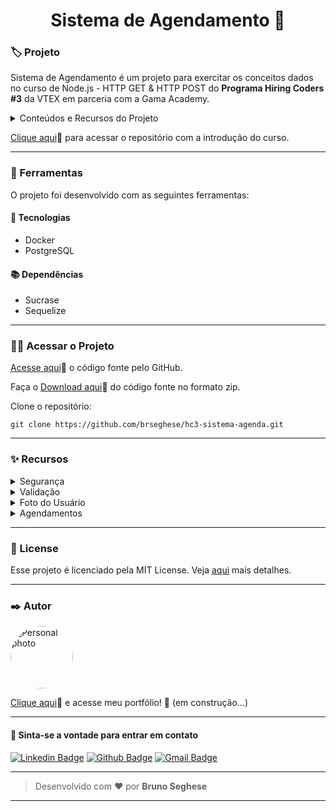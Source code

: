 <h1 align="center" id="topo">Sistema de Agendamento 📖</h1>

<!-- <div align="center">
<img width='600px' src="./assets/mockup.png" width="35px"/>
</div> -->

### 🏷️ Projeto

Sistema de Agendamento é um projeto para exercitar os conceitos dados no curso de Node.js - HTTP GET & HTTP POST do **Programa Hiring Coders #3** da VTEX em parceria com a Gama Academy.

<details>
<summary>Conteúdos e Recursos do Projeto</summary>

####

- Conceitos de REST e SOAP
- Configurando Nodemon
- Configurando Docker
- Configurando ElephantSQL e PostBird
- ORM Migration
- Usuários Model
- Usuários Controller
- Usuários Hash de senhas
- Usuários Autenticação JWT
- Token JWT via Header
- Atualizando usuário
- Validação de dados
- Adicionando foto do usuário
- Vinculando fotos ao usuário
- Listagem de prestadores de serviços
- Models de agendamento
- Criando agendamentos
- Validações e listagem de agendamentos
- Paginação e listagem de agenda do colaborador
- Configurando o MONGODB
- Configurando as notificações
- Listando notificações e marcando como lidas

</details>

[Clique aqui](https://github.com/brseghese/hiring-coders-3-vtex-gama/tree/main/f1_node_http)🔗 para acessar o repositório com a introdução do curso.

---

### 🔧 Ferramentas

O projeto foi desenvolvido com as seguintes ferramentas:

#### 🧪 Tecnologias

- Docker
- PostgreSQL

#### 📚 Dependências

- Sucrase
- Sequelize

<!-- ---

### 🚀 ​ [Clique aqui](https://hc3-search-rep-github.netlify.app/)🔗 e veja a aplicação no ar.

![image](https://img.shields.io/badge/Netlify-00C7B7?style=for-the-badge&logo=netlify&logoColor=white) -->

---

### ​👷‍♂️​ Acessar o Projeto

<a href="https://github.com/brseghese/hc3-sistema-agenda/tree/main">Acesse aqui</a>🔗 o código fonte pelo GitHub.

Faça o <a href="https://github.com/brseghese/hc3-sistema-agenda/archive/refs/heads/main.zip">Download aqui</a>🔗 do código fonte no formato zip.

Clone o repositório:

```
git clone https://github.com/brseghese/hc3-sistema-agenda.git
```

<!-- Entre na pasta do projeto:

```
cd hc3-sistema-agenda
```

Instale as dependências:

```
npm install
```

Execute a aplicação:

```
npm run dev
``` -->

<!-- Abra http://localhost:3000 no seu navegador para ver a aplicação -->

---

### ✨ Recursos

<details>
<summary>Segurança</summary>

#### 🔶 Bcryptjs - Hash de Senha

O bcryptjs é uma biblioteca para encriptação de dados.

```
npm i bcryptjs
```

#### 🔶 [JWT](https://jwt.io/) - json web token

O JWT é digitalmente assinado usando uma chave secreta com o algoritmo HMAC ou um par de chaves pública e privada RSA ou ECDSA.

```
npm i jsonwebtoken
```

[MD5 Hash](https://www.md5hashgenerator.com/)

</details>

<details>
<summary>Validação</summary>

#### 🔶 Yup

Yup faz validações de dados como string , integer , boolean , array , object e date.

```
npm i yup
```

</details>

<details>
<summary>Foto do Usuário</summary>

#### 🔶 Multer

O multer é usado junto com o express em alguma rota escolhida. Quando usado, o multer terá opções para armazenar os arquivos, como o destino e nome deles, quais tipos de arquivos e qual o tamanho máximo permitido.

```
npm i multer
```

#### 🔶 Crypto

O módulo Crypto ajuda a criptografar, descriptografar ou hash quaisquer dados.

Neste projeto foi usado para gerar uma numeração antes do nome do arquivo de imagem para salvar sem conflito.

#### ✔️ Crie Migration Files

```
npx sequelize migration:create --name=create-files
```

#### ✔️ Execute Migration Files

```
npx sequelize db:migrate
```

#### 🔶 Relacionamento Users e Files

#### ✔️ Crie Migration User Photos

```
npx sequelize migration:create --name=user-photos
```

#### ✔️ Execute Migration User Photos

```
npx sequelize db:migrate
```

</details>

<details>
<summary>Agendamentos</summary>

#### ✔️ Crie Migration Appointments

```
npx sequelize migration:create --name=appointments
```

#### ✔️ Execute Migration Appointments

```
npx sequelize db:migrate
```

</details>

---

### 📝 License

Esse projeto é licenciado pela MIT License. Veja [aqui](https://pt.wikipedia.org/wiki/Licen%C3%A7a_MIT) mais detalhes.

---

### ✒️ Autor

<a href="https://github.com/brseghese"> <img style="border-radius: 50%;" src="https://avatars.githubusercontent.com/u/80193824?v=4" width="100px;" alt="Personal photo"/> </a>

[Clique aqui](https://brseghese.github.io)🔗 e acesse meu portfólio! 💼 (em construção...)

---

#### 💬 Sinta-se a vontade para entrar em contato

[![Linkedin Badge](https://img.shields.io/badge/LinkedIn-0077B5?style=for-the-badge&logo=linkedin&logoColor=white)](https://www.linkedin.com/in/brunoseghese/) [![Github Badge](https://img.shields.io/badge/GitHub-100000?style=for-the-badge&logo=github&logoColor=white)](https://github.com/brseghese) [![Gmail Badge](https://img.shields.io/badge/Gmail-D14836?style=for-the-badge&logo=gmail&logoColor=white)](mailto:brseghese@gmail.com)

---

> Desenvolvido com ❤️ por **Bruno Seghese**

---
